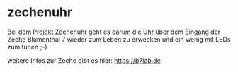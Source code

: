 # zechenuhr
Bei dem Projekt Zechenuhr geht es darum die Uhr über dem Eingang der Zeche Blumenthal 7 wieder zum Leben zu erwecken und ein wenig mit LEDs zum tunen ;-)

weitere Infos zur Zeche gibt es hier: https://b7lab.de
